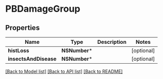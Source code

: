 # PBDamageGroup

## Properties
Name | Type | Description | Notes
------------ | ------------- | ------------- | -------------
**histLoss** | **NSNumber*** |  | [optional] 
**insectsAndDisease** | **NSNumber*** |  | [optional] 

[[Back to Model list]](../README.md#documentation-for-models) [[Back to API list]](../README.md#documentation-for-api-endpoints) [[Back to README]](../README.md)


